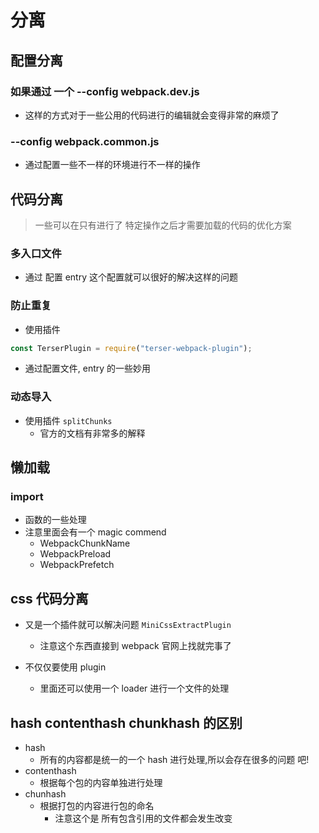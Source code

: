 # 分离

## 配置分离

### 如果通过 一个 --config webpack.dev.js

- 这样的方式对于一些公用的代码进行的编辑就会变得非常的麻烦了

### --config webpack.common.js

- 通过配置一些不一样的环境进行不一样的操作

## 代码分离

> 一些可以在只有进行了 特定操作之后才需要加载的代码的优化方案

### 多入口文件

- 通过 配置 entry 这个配置就可以很好的解决这样的问题

### 防止重复

- 使用插件

```js
const TerserPlugin = require("terser-webpack-plugin");
```

- 通过配置文件, entry 的一些妙用

### 动态导入

- 使用插件 `splitChunks`
  - 官方的文档有非常多的解释

## 懒加载

### import

- 函数的一些处理
- 注意里面会有一个 magic commend
  - WebpackChunkName
  - WebpackPreload
  - WebpackPrefetch

## css 代码分离

- 又是一个插件就可以解决问题 `MiniCssExtractPlugin`

  - 注意这个东西直接到 webpack 官网上找就完事了

- 不仅仅要使用 plugin
  - 里面还可以使用一个 loader 进行一个文件的处理

## hash contenthash chunkhash 的区别

- hash
  - 所有的内容都是统一的一个 hash 进行处理,所以会存在很多的问题 吧!
- contenthash
  - 根据每个包的内容单独进行处理
- chunhash
  - 根据打包的内容进行包的命名
    - 注意这个是 所有包含引用的文件都会发生改变
